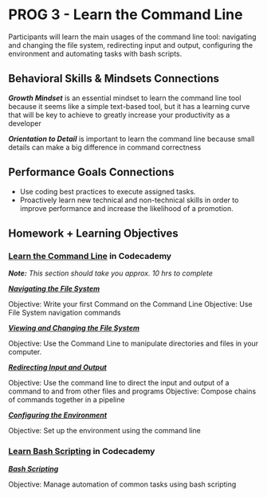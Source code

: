 # PROG 3 - Learn the Command Line

Participants will learn the main usages of the command line tool: navigating and changing the file system, redirecting input and output, configuring the environment and automating tasks with bash scripts.

## Behavioral Skills & Mindsets Connections

***Growth Mindset*** is an essential mindset to learn the command line tool because it seems like a simple text-based tool, but it has a learning curve that will be key to achieve to greatly increase your productivity as a developer

***Orientation to Detail*** is important to learn the command line because small details can make a big difference in command correctness

## Performance Goals Connections

- Use coding best practices to execute assigned tasks.
- Proactively learn new technical and non-technical skills in order to improve performance and increase the likelihood of a promotion.

## Homework + Learning Objectives

### [Learn the Command Line](https://www.codecademy.com/learn/learn-the-command-line) in Codecademy

***Note:** This section should take you approx. 10 hrs to complete*

[***Navigating the File System***](https://www.codecademy.com/learn/welcome-to-codecademy)

Objective: Write your first Command on the Command Line
Objective: Use File System navigation commands

[***Viewing and Changing the File System***](https://www.codecademy.com/courses/learn-the-command-line/lessons/command-line-manipulation/)

Objective: Use the Command Line to manipulate directories and files in your computer.

[***Redirecting Input and Output***](https://www.codecademy.com/courses/learn-the-command-line/lessons/redirection/exercises/redirection)

Objective: Use the command line to direct the input and output of a command to and from other files and programs
Objective: Compose chains of commands together in a pipeline

[***Configuring the Environment***](https://www.codecademy.com/learn/learn-the-command-line/modules/learn-the-command-line-environment-u)

Objective: Set up the environment using the command line

<!-- Check in with your Instructor as this module may be optional -->
### [Learn Bash Scripting](https://www.codecademy.com/learn/bash-scripting) in Codecademy

[***Bash Scripting***](https://www.codecademy.com/learn/bash-scripting)

Objective: Manage automation of common tasks using bash scripting
